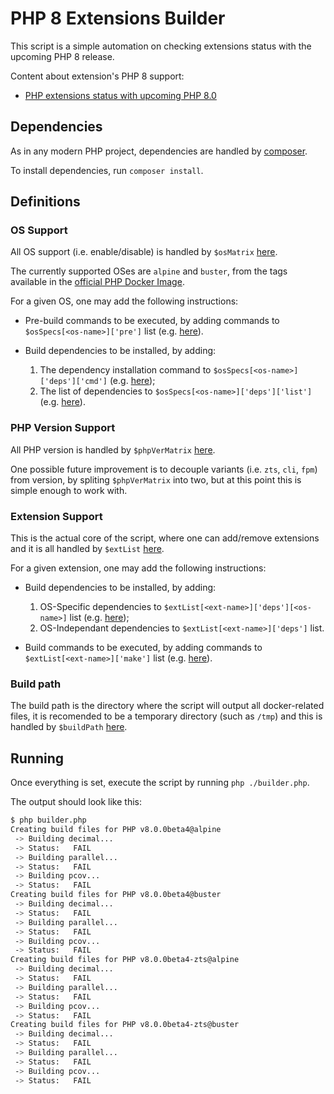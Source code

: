 # PHP 8 Extensions Builder

This script is a simple automation on checking extensions status with the upcoming PHP 8 release.

Content about extension's PHP 8 support:

- [PHP extensions status with upcoming PHP 8.0](https://blog.remirepo.net/post/2020/09/21/PHP-extensions-status-with-upcoming-PHP-8.0)

## Dependencies

As in any modern PHP project, dependencies are handled by [composer](https://getcomposer.org/).

To install dependencies, run `composer install`.

## Definitions

### OS Support

All OS support (i.e. enable/disable) is handled by `$osMatrix` [here](https://github.com/flavioheleno/php8-extensions/blob/master/builder.php#L6).

The currently supported OSes are `alpine` and `buster`, from the tags available in the [official PHP Docker Image](https://hub.docker.com/_/php?tab=tags).

For a given OS, one may add the following instructions:

- Pre-build commands to be executed, by adding commands to `$osSpecs[<os-name>]['pre']` list (e.g. [here](https://github.com/flavioheleno/php8-extensions/blob/master/builder.php#L13)).

- Build dependencies to be installed, by adding:

  1. The dependency installation command to `$osSpecs[<os-name>]['deps']['cmd']` (e.g. [here](https://github.com/flavioheleno/php8-extensions/blob/master/builder.php#L18));
  2. The list of dependencies to `$osSpecs[<os-name>]['deps']['list']` (e.g. [here](https://github.com/flavioheleno/php8-extensions/blob/master/builder.php#L19)).

### PHP Version Support

All PHP version is handled by `$phpVerMatrix` [here](https://github.com/flavioheleno/php8-extensions/blob/master/builder.php#L34).

One possible future improvement is to decouple variants (i.e. `zts`, `cli`, `fpm`) from version, by spliting `$phpVerMatrix` into two, but at this point this is simple enough to work with.

### Extension Support

This is the actual core of the script, where one can add/remove extensions and it is all handled by `$extList` [here](https://github.com/flavioheleno/php8-extensions/blob/master/builder.php#L39).

For a given extension, one may add the following instructions:

- Build dependencies to be installed, by adding:

  1. OS-Specific dependencies to `$extList[<ext-name>]['deps'][<os-name>]` list (e.g. [here](https://github.com/flavioheleno/php8-extensions/blob/master/builder.php#L42));
  2. OS-Independant dependencies to `$extList[<ext-name>]['deps']` list.

- Build commands to be executed, by adding commands to `$extList[<ext-name>]['make']` list (e.g. [here](https://github.com/flavioheleno/php8-extensions/blob/master/builder.php#L45)).

### Build path

The build path is the directory where the script will output all docker-related files, it is recomended to be a temporary directory (such as `/tmp`) and this is handled by `$buildPath` [here](https://github.com/flavioheleno/php8-extensions/blob/master/builder.php#L78).

## Running

Once everything is set, execute the script by running `php ./builder.php`.

The output should look like this:

```bash
$ php builder.php
Creating build files for PHP v8.0.0beta4@alpine
 -> Building decimal...
 -> Status:   FAIL
 -> Building parallel...
 -> Status:   FAIL
 -> Building pcov...
 -> Status:   FAIL
Creating build files for PHP v8.0.0beta4@buster
 -> Building decimal...
 -> Status:   FAIL
 -> Building parallel...
 -> Status:   FAIL
 -> Building pcov...
 -> Status:   FAIL
Creating build files for PHP v8.0.0beta4-zts@alpine
 -> Building decimal...
 -> Status:   FAIL
 -> Building parallel...
 -> Status:   FAIL
 -> Building pcov...
 -> Status:   FAIL
Creating build files for PHP v8.0.0beta4-zts@buster
 -> Building decimal...
 -> Status:   FAIL
 -> Building parallel...
 -> Status:   FAIL
 -> Building pcov...
 -> Status:   FAIL
```
